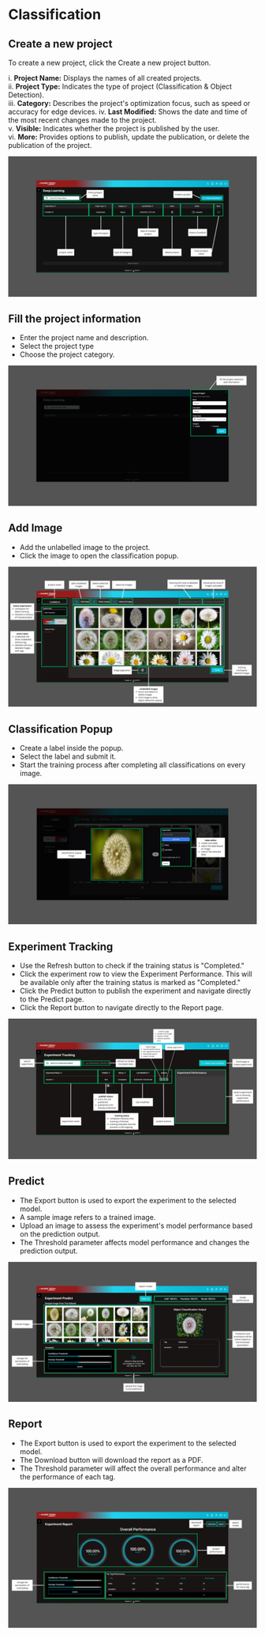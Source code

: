 # **Classification**

## Create a new project

To create a new project, click the Create a new project button.

i. **Project Name:** Displays the names of all created projects. <br>
ii. **Project Type:** Indicates the type of project (Classification & Object Detection).<br>
iii. **Category:** Describes the project's optimization focus, such as speed or accuracy for edge devices.
iv. **Last Modified:** Shows the date and time of the most recent changes made to the project.<br>
v. **Visible:** Indicates whether the project is published by the user.<br>
vi. **More:** Provides options to publish, update the publication, or delete the publication of the project.<br>

![logo](_media/deeplearning/classification/docs/1.png)

## Fill the project information

- Enter the project name and description.
- Select the project type
- Choose the project category.

![logo](_media/deeplearning/classification/docs/2.png)

## Add Image

- Add the unlabelled image to the project.
- Click the image to open the classification popup.

![logo](_media/deeplearning/classification/docs/3.png)

## Classification Popup

- Create a label inside the popup.
- Select the label and submit it.
- Start the training process after completing all classifications on every image.

![logo](_media/deeplearning/classification/docs/4.png)

## Experiment Tracking

- Use the Refresh button to check if the training status is "Completed."
- Click the experiment row to view the Experiment Performance. This will be available only after the training status is marked as "Completed."
- Click the Predict button to publish the experiment and navigate directly to the Predict page.
- Click the Report button to navigate directly to the Report page.

![logo](_media/deeplearning/classification/docs/5.png)

## Predict

- The Export button is used to export the experiment to the selected model.
- A sample image refers to a trained image.
- Upload an image to assess the experiment's model performance based on the prediction output.
- The Threshold parameter affects model performance and changes the prediction output.

![logo](_media/deeplearning/classification/docs/6.png)

## Report

- The Export button is used to export the experiment to the selected model.
- The Download button will download the report as a PDF.
- The Threshold parameter will affect the overall performance and alter the performance of each tag.

![logo](_media/deeplearning/classification/docs/7.png)

